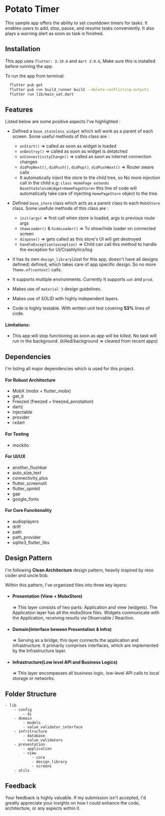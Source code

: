 
# Potato Timer

This sample app offers the ability to set countdown timers for tasks. It enables users to add, stop, pause, and resume tasks conveniently. It also plays a warning alert as soon as task is finished.


## Installation

This app uses `flutter: 3.10.6` and `dart 3.0.6`, Make sure this is installed before running the app.

To run the app from terminal:

```bash
  flutter pub get
  flutter pub run build_runner build --delete-conflicting-outputs
  flutter run lib/main_uat.dart
```
## Features
Listed below are some positive aspects I've highlighted :

* Defined a `base_stateless_widget` which will work as a parent of each screen. Some useful methods of this class are :
  - `onStart()` => called as soon as widget is loaded
  - `onDestroy()` => called as soon as widget is detatched
  - `onConnectivityChange()` => called as soon as internet connection changes
  - `didPopNext()`, `didPush()`, `didPop()`, `didPushNext()` => Router aware calls
  - It automatically inject the store to the child tree, so No more injection call in the child e.g: `class HomePage extends BaseStatelessWidget<HomePageStore>` this line of code will automatically take care of injecting `HomePageStore` object to the tree.

* Defined `base_store` class which acts as a parent class to each `MobXStore` class. Some usefule methods of this class are :
  - `init(args)` => first call when store is loaded, args is previous route args
  - `showLoader()` & `hideLoader()` => To show/hide loader on connected screen
  - `dispose()` => gets called as this store's UI will get destroyed
  - `handleException(exception)` => Child can call this method to handle the exception for UI/Crashlytics/log
* It has its own `design_library`(Just for this app, doesn't  have all designs defined) defined, which takes care of app specific design. So no more `Theme.of(context)` calls.
* It supports multiple environments. Currently It supports `uat` and `prod`.
* Makes use of `material 3` design guidelines.
* Makes use of SOLID with highly independent layers.
* Code is highly testable. With written unit test covering **53%** lines of code.

#### Limitations:
* This app will stop functioning as soon as app will be killed. No task will run in the background. (killed/background => cleared from recent apps)

## Dependencies

I'm listing all major dependencies which is used for this project.

#### For Robust Architecture
* MobX (mobx + flutter_mobx)
* get_it
* Freezed (freezed + freezed_annotation)
* dartz
* injectable
* provider
* rxdart

#### For Testing
* mockito

#### For UI/UX
* another_flushbar
* auto_size_text
* connectivity_plus
* flutter_screenutil
* flutter_spinkit
* gap
* google_fonts

#### For Core Functionality
* audioplayers
* drift
* path
* path_provider
* sqlite3_flutter_libs

## Design Pattern
I'm following **Clean Architecture** design pattern, heavily inspired by reso coder and uncle bob.

Within this pattern, I've organized files into three key layers:
* #### Presentation (View + MobxStore)

  => This layer consists of two parts: Application and view (widgets). The Application layer has all the mobxStore files. Widgets communicate with the Application, receiving results via Observable / Reaction.
* #### Domain(Interface beween Presentation & Infra)

  => Serving as a bridge, this layer connects the application and infrastructure. It primarily comprises interfaces, which are implemented by the Infrastructure layer.
* #### Infrastructure(Low level API and Business Logics)

  => This layer encompasses all business logic, low-level API calls to local storage or networks.

## Folder Structure

    - lib 
        - config 
            - di  
        - domain  
            - models  
            - value_validator_interface 
        - infrstructure 
            - database 
            - value_validators 
        - presentation 
            - application 
            - view 
                - core 
                - design_library 
                - screens 
        - utils 

## Feedback

Your feedback is highly valuable. If my submission isn't accepted, I'd greatly appreciate your insights on how I could enhance the code, architecture, or any aspects within it.